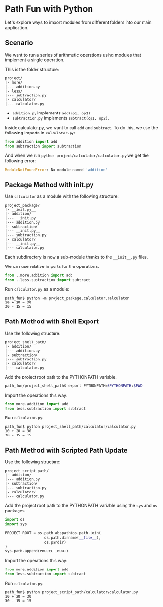 # Path Fun with Python

Let's explore ways to import modules from different folders into our main application.

## Scenario

We want to run a series of arithmetic operations using modules that implement a single operation.

This is the folder structure:
```
project/
|- more/
|--- addition.py
|- less/
|--- subtraction.py
|- calculator/
|--- calculator.py
```

* `addition.py` implements `add(op1, op2)`
* `subtraction.py` implements `subtract(op1, op2)`.

Inside calculator.py, we want to call `add` and `subtract`. To do this, we use the following imports in `calculator.py`:
```python
from addition import add
from subtraction import subtraction
```

And when we run `python project/calculator/calculator.py` we get the following error:
```python
ModuleNotFoundError: No module named 'addition'
```

## Package Method with __init__.py

Use `calculator` as a module with the following structure:

```
project_package/
|- __init.py__
|- addition/
|--- __init.py__
|--- addition.py
|- subtraction/
|--- __init.py__
|--- subtraction.py
|- calculator/
|--- __init.py__
|--- calculator.py
```

Each subdirectory is now a sub-module thanks to the `__init__.py` files.

We can use relative imports for the operations:
```python
from ..more.addition import add
from ..less.subtraction import subtract
```

Run `calculator.py` as a module:
```
path_fun$ python -m project_package.calculator.calculator
10 + 20 = 30
30 - 15 = 15
```

## Path Method with Shell Export

Use the following structure:
```
project_shell_path/
|- addition/
|--- addition.py
|- subtraction/
|--- subtraction.py
|- calculator/
|--- calculator.py
```

Add the project root path to the PYTHONPATH variable.
```bash
path_fun/project_shell_path$ export PYTHONPATH=$PYTHONPATH:$PWD
```

Import the operations this way:
```python
from more.addition import add
from less.subtraction import subtract
```

Run `calculator.py`:
```
path_fun$ python project_shell_path/calculator/calculator.py
10 + 20 = 30
30 - 15 = 15
```

## Path Method with Scripted Path Update 

Use the following structure:
```
project_script_path/
|- addition/
|--- addition.py
|- subtraction/
|--- subtraction.py
|- calculator/
|--- calculator.py
```

Add the project root path to the PYTHONPATH variable using the `sys` and `os` packages.
```python
import os
import sys
    
PROJECT_ROOT = os.path.abspath(os.path.join(
                  os.path.dirname(__file__), 
                  os.pardir)
)
sys.path.append(PROJECT_ROOT)
```

Import the operations this way:
```python
from more.addition import add
from less.subtraction import subtract
```

Run `calculator.py`:
```
path_fun$ python project_script_path/calculator/calculator.py
10 + 20 = 30
30 - 15 = 15
```
